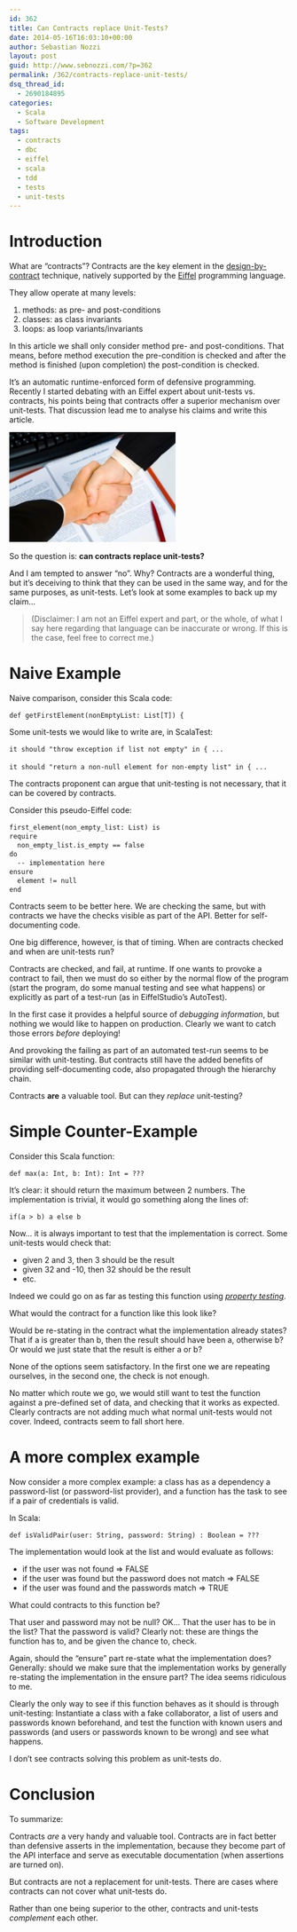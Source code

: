 ```yaml
---
id: 362
title: Can Contracts replace Unit-Tests?
date: 2014-05-16T16:03:10+00:00
author: Sebastian Nozzi
layout: post
guid: http://www.sebnozzi.com/?p=362
permalink: /362/contracts-replace-unit-tests/
dsq_thread_id:
  - 2690184895
categories:
  - Scala
  - Software Development
tags:
  - contracts
  - dbc
  - eiffel
  - scala
  - tdd
  - tests
  - unit-tests
---
```

# Introduction

What are &#8220;contracts&#8221;? Contracts are the key element in the [design-by-contract](https://en.wikipedia.org/wiki/Design_by_contract) technique, natively supported by the [Eiffel](https://en.wikipedia.org/wiki/Eiffel_%28programming_language%29) programming language.

They allow operate at many levels:

  1. methods: as pre- and post-conditions
  2. classes: as class invariants
  3. loops: as loop variants/invariants

In this article we shall only consider method pre- and post-conditions. That means, before method execution the pre-condition is checked and after the method is finished (upon completion) the post-condition is checked.

It&#8217;s an automatic runtime-enforced form of defensive programming. Recently I started debating with an Eiffel expert about unit-tests vs. contracts, his points being that contracts offer a superior mechanism over unit-tests. That discussion lead me to analyse his claims and write this article.

<img src="/assets/2014/05/agreement-hands-300x198.jpg" alt="agreement-hands" width="300" height="198" class="aligncenter size-medium wp-image-391" />

So the question is: **can contracts replace unit-tests?**

<!--more-->

And I am tempted to answer &#8220;no&#8221;. Why? Contracts are a wonderful thing, but it&#8217;s deceiving to think that they can be used in the same way, and for the same purposes, as unit-tests. Let&#8217;s look at some examples to back up my claim&#8230;

> (Disclaimer: I am not an Eiffel expert and part, or the whole, of what I say here regarding that language can be inaccurate or wrong. If this is the case, feel free to correct me.)

# Naive Example

Naive comparison, consider this Scala code:

    def getFirstElement(nonEmptyList: List[T]) {


Some unit-tests we would like to write are, in ScalaTest:

    it should "throw exception if list not empty" in { ...

    it should "return a non-null element for non-empty list" in { ...


The contracts proponent can argue that unit-testing is not necessary, that it can be covered by contracts.

Consider this pseudo-Eiffel code:

    first_element(non_empty_list: List) is
    require
      non_empty_list.is_empty == false
    do
      -- implementation here
    ensure
      element != null
    end


Contracts seem to be better here. We are checking the same, but with contracts we have the checks visible as part of the API. Better for self-documenting code.

One big difference, however, is that of timing. When are contracts checked and when are unit-tests run?

Contracts are checked, and fail, at runtime. If one wants to provoke a contract to fail, then we must do so either by the normal flow of the program (start the program, do some manual testing and see what happens) or explicitly as part of a test-run (as in EiffelStudio&#8217;s AutoTest).

In the first case it provides a helpful source of _debugging information_, but nothing we would like to happen on production. Clearly we want to catch those errors _before_ deploying!

And provoking the failing as part of an automated test-run seems to be similar with unit-testing. But contracts still have the added benefits of providing self-documenting code, also propagated through the hierarchy chain.

Contracts **are** a valuable tool. But can they _replace_ unit-testing?

# Simple Counter-Example

Consider this Scala function:

    def max(a: Int, b: Int): Int = ???


It&#8217;s clear: it should return the maximum between 2 numbers. The implementation is trivial, it would go something along the lines of:

    if(a > b) a else b


Now&#8230; it is always important to test that the implementation is correct. Some unit-tests would check that:

  * given 2 and 3, then 3 should be the result
  * given 32 and -10, then 32 should be the result
  * etc.

Indeed we could go on as far as testing this function using _[property testing](http://scalacheck.org/)_.

What would the contract for a function like this look like?

Would be re-stating in the contract what the implementation already states? That if a is greater than b, then the result should have been a, otherwise b? Or would we just state that the result is either a or b?

None of the options seem satisfactory. In the first one we are repeating ourselves, in the second one, the check is not enough.

No matter which route we go, we would still want to test the function against a pre-defined set of data, and checking that it works as expected. Clearly contracts are not adding much what normal unit-tests would not cover. Indeed, contracts seem to fall short here.

# A more complex example

Now consider a more complex example: a class has as a dependency a password-list (or password-list provider), and a function has the task to see if a pair of credentials is valid.

In Scala:

    def isValidPair(user: String, password: String) : Boolean = ???


The implementation would look at the list and would evaluate as follows:

  * if the user was not found => FALSE
  * if the user was found but the password does not match => FALSE
  * if the user was found and the passwords match => TRUE

What could contracts to this function be?

That user and password may not be null? OK&#8230; That the user has to be in the list? That the password is valid? Clearly not: these are things the function has to, and be given the chance to, check.

Again, should the &#8220;ensure&#8221; part re-state what the implementation does? Generally: should we make sure that the implementation works by generally re-stating the implementation in the ensure part? The idea seems ridiculous to me.

Clearly the only way to see if this function behaves as it should is through unit-testing: Instantiate a class with a fake collaborator, a list of users and passwords known beforehand, and test the function with known users and passwords (and users or passwords known to be wrong) and see what happens.

I don&#8217;t see contracts solving this problem as unit-tests do.

# Conclusion

To summarize:

Contracts _are_ a very handy and valuable tool. Contracts are in fact better than defensive asserts in the implementation, because they become part of the API interface and serve as executable documentation (when assertions are turned on).

But contracts are not a replacement for unit-tests. There are cases where contracts can not cover what unit-tests do.

Rather than one being superior to the other, contracts and unit-tests _complement_ each other.
